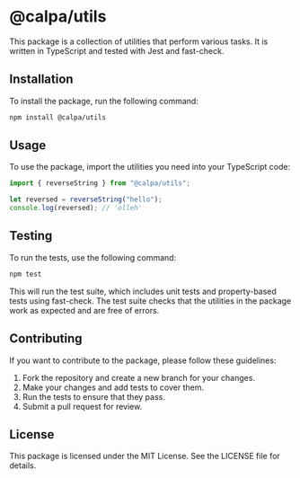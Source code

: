 # @calpa/utils

This package is a collection of utilities that perform various tasks. It is written in TypeScript and tested with Jest and fast-check.

## Installation

To install the package, run the following command:

```bash
npm install @calpa/utils
```

## Usage

To use the package, import the utilities you need into your TypeScript code:

```ts
import { reverseString } from "@calpa/utils";

let reversed = reverseString("hello");
console.log(reversed); // 'olleh'
```

## Testing

To run the tests, use the following command:

```bash
npm test
```

This will run the test suite, which includes unit tests and property-based tests using fast-check. The test suite checks that the utilities in the package work as expected and are free of errors.

## Contributing

If you want to contribute to the package, please follow these guidelines:

1. Fork the repository and create a new branch for your changes.
1. Make your changes and add tests to cover them.
1. Run the tests to ensure that they pass.
1. Submit a pull request for review.

## License

This package is licensed under the MIT License. See the LICENSE file for details.
